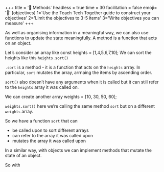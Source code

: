 +++
title = '🧰 Methods'
headless = true
time = 30
facilitation = false
emoji= '🧩'
[objectives]
    1='Use the Teach Tech Together guide to construct your objectives'
    2='Limit the objectives to 3-5 items'
    3='Write objectives you can measure'
+++

As well as organising information in a meaningful way, we can also use functions to update the state meaningfully. A method is a function that acts on an object.

Let’s consider an array like const heights = [1,4,5,6,7,10];
We can sort the heights like this `heights.sort()`

`.sort` is a method - it is a function that acts on the `heights` array. In particular, `sort` mutates the array, arrnaing the items by ascending order.

`sort()` also doesn’t have any arguments when it is called but it can still refer to the `heights` array it was called on.

We can create another array weights = [10, 30, 50, 60];

`weights.sort()` here we’re calling the same method `sort` but on a different `weights` array.

So we have a function `sort` that can

- be called upon to sort different arrays
- can refer to the array it was called upon
- mutates the array it was called upon

In a similar way, with objects we can implement methods that mutate the state of an object.

So with
